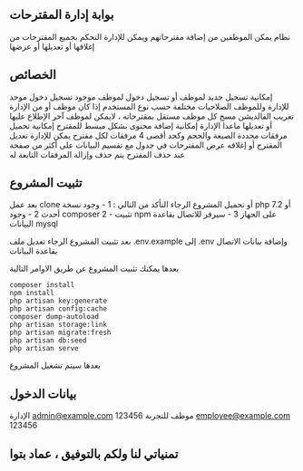 

## بوابة إدارة المقترحات

نظام يمكن الموظفين من إضافة مقترحاتهم
ويمكن للإدارة التحكم بجميع المقترحات من إغلاقها أو تعديلها أو عرضها


## الخصائص
إمكانية تسجيل جديد لموظف أو تسجيل دخول لموظف موجود
تسجيل دخول موحد للإدارة وللموظف
الصلاحيات مختلفة حسب نوع المستخدم إذا كان موظف أو من الإدارة
تعريب الفالديشن مسج
كل موظف مستقل بمقترحاته ، لايمكن لموظف آخر الإطلاع عليها أو تعديلها ماعدا الإدارة
إمكانية إضافة محتوى بشكل مبسط للمقترح
إمكانية تحميل مرفقات محددة الصيغة والحجم وكحد أقصى 4 مرفقات لكل مقترح
يمكن للإدارة تعديل المقترح أو إغلاقه
عرض المقترحات في جدول مع  تقسيم البيانات على أكثر من صفحة
عند حذف المقترح يتم حذف وإزالة المرفقات التابعة له

## تثبيت المشروع

بعد عمل clone أو تحميل المشروع الرجاء التأكد من التالي : 
 1 - وجود نسخة php 7.2 أو أحدث
 2 - وجود composer
 2 - تثبيت npm على الجهاز
 3 - سيرفر للاتصال بقاعدة البيانات mysql

بعد تثبيت المشروع الرجاء تعديل ملف
.env.example 
إلى
.env
وإضافة بيانات الاتصال بقاعدة البيانات

بعدها يمكنك تثبيت المشروع عن طريق الاوامر التالية

```
composer install
npm install
php artisan key:generate
php artisan config:cache 
composer dump-autoload
php artisan storage:link
php artisan migrate:fresh
php artisan db:seed
php artisan serve
```
بعدها سيتم تشغيل المشروع 

## بيانات الدخول

الإدارة
admin@example.com
123456
موظف للتجربة
employee@example.com
123456

## تمنياتي لنا ولكم بالتوفيق ، عماد بتوا
